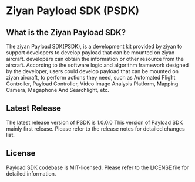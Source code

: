 # Ziyan Payload SDK (PSDK)



## What is the Ziyan Payload SDK?

The ziyan Payload SDK(PSDK), is a development kit provided by ziyan to support developers to develop payload that can be mounted on ziyan aircraft. developers can obtain the information or other resource from the aircraft. According to the software logic and algorithm framework designed by the developer, users could develop payload that can be mounted on ziyan aircraft, to perform actions they need, such as Automated Flight Controller, Payload Controller, Video Image Analysis Platform, Mapping Camera, Megaphone And Searchlight, etc.



## Latest Release

The latest release version of PSDK is 1.0.0.0 This version of Payload SDK mainly first release. Please refer to the release notes for detailed changes list.

## License

Payload SDK codebase is MIT-licensed. Please refer to the LICENSE file for detailed information.
